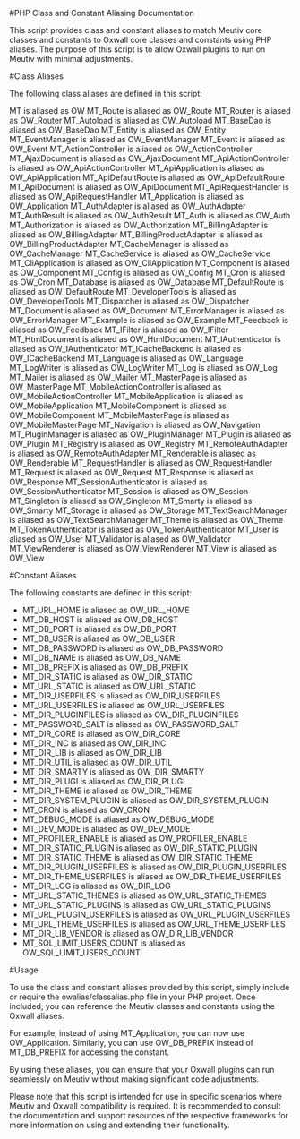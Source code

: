 #PHP Class and Constant Aliasing Documentation

This script provides class and constant aliases to match Meutiv core classes and constants to Oxwall core classes and constants using PHP aliases. The purpose of this script is to allow Oxwall plugins to run on Meutiv with minimal adjustments.

#Class Aliases

The following class aliases are defined in this script:

MT is aliased as OW
MT_Route is aliased as OW_Route
MT_Router is aliased as OW_Router
MT_Autoload is aliased as OW_Autoload
MT_BaseDao is aliased as OW_BaseDao
MT_Entity is aliased as OW_Entity
MT_EventManager is aliased as OW_EventManager
MT_Event is aliased as OW_Event
MT_ActionController is aliased as OW_ActionController
MT_AjaxDocument is aliased as OW_AjaxDocument
MT_ApiActionController is aliased as OW_ApiActionController
MT_ApiApplication is aliased as OW_ApiApplication
MT_ApiDefaultRoute is aliased as OW_ApiDefaultRoute
MT_ApiDocument is aliased as OW_ApiDocument
MT_ApiRequestHandler is aliased as OW_ApiRequestHandler
MT_Application is aliased as OW_Application
MT_AuthAdapter is aliased as OW_AuthAdapter
MT_AuthResult is aliased as OW_AuthResult
MT_Auth is aliased as OW_Auth
MT_Authorization is aliased as OW_Authorization
MT_BillingAdapter is aliased as OW_BillingAdapter
MT_BillingProductAdapter is aliased as OW_BillingProductAdapter
MT_CacheManager is aliased as OW_CacheManager
MT_CacheService is aliased as OW_CacheService
MT_CliApplication is aliased as OW_CliApplication
MT_Component is aliased as OW_Component
MT_Config is aliased as OW_Config
MT_Cron is aliased as OW_Cron
MT_Database is aliased as OW_Database
MT_DefaultRoute is aliased as OW_DefaultRoute
MT_DeveloperTools is aliased as OW_DeveloperTools
MT_Dispatcher is aliased as OW_Dispatcher
MT_Document is aliased as OW_Document
MT_ErrorManager is aliased as OW_ErrorManager
MT_Example is aliased as OW_Example
MT_Feedback is aliased as OW_Feedback
MT_IFilter is aliased as OW_IFilter
MT_HtmlDocument is aliased as OW_HtmlDocument
MT_IAuthenticator is aliased as OW_IAuthenticator
MT_ICacheBackend is aliased as OW_ICacheBackend
MT_Language is aliased as OW_Language
MT_LogWriter is aliased as OW_LogWriter
MT_Log is aliased as OW_Log
MT_Mailer is aliased as OW_Mailer
MT_MasterPage is aliased as OW_MasterPage
MT_MobileActionController is aliased as OW_MobileActionController
MT_MobileApplication is aliased as OW_MobileApplication
MT_MobileComponent is aliased as OW_MobileComponent
MT_MobileMasterPage is aliased as OW_MobileMasterPage
MT_Navigation is aliased as OW_Navigation
MT_PluginManager is aliased as OW_PluginManager
MT_Plugin is aliased as OW_Plugin
MT_Registry is aliased as OW_Registry
MT_RemoteAuthAdapter is aliased as OW_RemoteAuthAdapter
MT_Renderable is aliased as OW_Renderable
MT_RequestHandler is aliased as OW_RequestHandler
MT_Request is aliased as OW_Request
MT_Response is aliased as OW_Response
MT_SessionAuthenticator is aliased as OW_SessionAuthenticator
MT_Session is aliased as OW_Session
MT_Singleton is aliased as OW_Singleton
MT_Smarty is aliased as OW_Smarty
MT_Storage is aliased as OW_Storage
MT_TextSearchManager is aliased as OW_TextSearchManager
MT_Theme is aliased as OW_Theme
MT_TokenAuthenticator is aliased as OW_TokenAuthenticator
MT_User is aliased as OW_User
MT_Validator is aliased as OW_Validator
MT_ViewRenderer is aliased as OW_ViewRenderer
MT_View is aliased as OW_View

#Constant Aliases

The following constants are defined in this script:

- MT_URL_HOME is aliased as OW_URL_HOME
- MT_DB_HOST is aliased as OW_DB_HOST
- MT_DB_PORT is aliased as OW_DB_PORT
- MT_DB_USER is aliased as OW_DB_USER
- MT_DB_PASSWORD is aliased as OW_DB_PASSWORD
- MT_DB_NAME is aliased as OW_DB_NAME
- MT_DB_PREFIX is aliased as OW_DB_PREFIX
- MT_DIR_STATIC is aliased as OW_DIR_STATIC
- MT_URL_STATIC is aliased as OW_URL_STATIC
- MT_DIR_USERFILES is aliased as OW_DIR_USERFILES
- MT_URL_USERFILES is aliased as OW_URL_USERFILES
- MT_DIR_PLUGINFILES is aliased as OW_DIR_PLUGINFILES
- MT_PASSWORD_SALT is aliased as OW_PASSWORD_SALT
- MT_DIR_CORE is aliased as OW_DIR_CORE
- MT_DIR_INC is aliased as OW_DIR_INC
- MT_DIR_LIB is aliased as OW_DIR_LIB
- MT_DIR_UTIL is aliased as OW_DIR_UTIL
- MT_DIR_SMARTY is aliased as OW_DIR_SMARTY
- MT_DIR_PLUGI is aliased as OW_DIR_PLUGI
- MT_DIR_THEME is aliased as OW_DIR_THEME
- MT_DIR_SYSTEM_PLUGIN is aliased as OW_DIR_SYSTEM_PLUGIN
- MT_CRON is aliased as OW_CRON
- MT_DEBUG_MODE is aliased as OW_DEBUG_MODE
- MT_DEV_MODE is aliased as OW_DEV_MODE
- MT_PROFILER_ENABLE is aliased as OW_PROFILER_ENABLE
- MT_DIR_STATIC_PLUGIN is aliased as OW_DIR_STATIC_PLUGIN
- MT_DIR_STATIC_THEME is aliased as OW_DIR_STATIC_THEME
- MT_DIR_PLUGIN_USERFILES is aliased as OW_DIR_PLUGIN_USERFILES
- MT_DIR_THEME_USERFILES is aliased as OW_DIR_THEME_USERFILES
- MT_DIR_LOG is aliased as OW_DIR_LOG
- MT_URL_STATIC_THEMES is aliased as OW_URL_STATIC_THEMES
- MT_URL_STATIC_PLUGINS is aliased as OW_URL_STATIC_PLUGINS
- MT_URL_PLUGIN_USERFILES is aliased as OW_URL_PLUGIN_USERFILES
- MT_URL_THEME_USERFILES is aliased as OW_URL_THEME_USERFILES
- MT_DIR_LIB_VENDOR is aliased as OW_DIR_LIB_VENDOR
- MT_SQL_LIMIT_USERS_COUNT is aliased as OW_SQL_LIMIT_USERS_COUNT

#Usage

To use the class and constant aliases provided by this script, simply include or require the owalias/classalias.php file in your PHP project. Once included, you can reference the Meutiv classes and constants using the Oxwall aliases.

For example, instead of using MT_Application, you can now use OW_Application. Similarly, you can use OW_DB_PREFIX instead of MT_DB_PREFIX for accessing the constant.

By using these aliases, you can ensure that your Oxwall plugins can run seamlessly on Meutiv without making significant code adjustments.

Please note that this script is intended for use in specific scenarios where Meutiv and Oxwall compatibility is required. It is recommended to consult the documentation and support resources of the respective frameworks for more information on using and extending their functionality.
